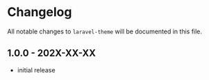 # Changelog

All notable changes to `laravel-theme` will be documented in this file.

## 1.0.0 - 202X-XX-XX

- initial release
